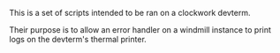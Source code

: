 This is a set of scripts intended to be ran on a clockwork devterm.

Their purpose is to allow an error handler on a windmill instance to print logs on the devterm's thermal printer. 
